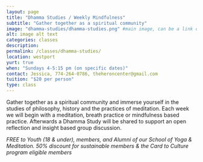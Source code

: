 ```yaml
---
layout: page
title: "Dhamma Studies / Weekly Mindfulness"
subtitle: "Gather together as a spiritual community"
image: "dhamma-studies/dhamma-studies.png" #main image, can be a link or a file in assets/img/portfolio
alt: image alt text
categories: classes
description:
permalink: /classes/dhamma-studies/
location: westport
yurt: true
when: "Sundays 4-5:15 pm (on specific dates)"
contact: Jessica, 774-264-0786, theheroncenter@gmail.com 
tuition: "$20 per person"
type: class
---
```

Gather together as a spiritual community and immerse yourself in the studies of philosophy, history and the practices of meditation. Each week we will begin with a meditation, breath practice or mindfulness based practice. Afterwards a Dhamma Study will be shared to support an open reflection and insight based group discussion. 

*FREE to Youth (18 & under), members, and Alumni of our School of Yoga & Meditation.*
*50% discount for sustainable members & the Card to Culture program eligible members*

